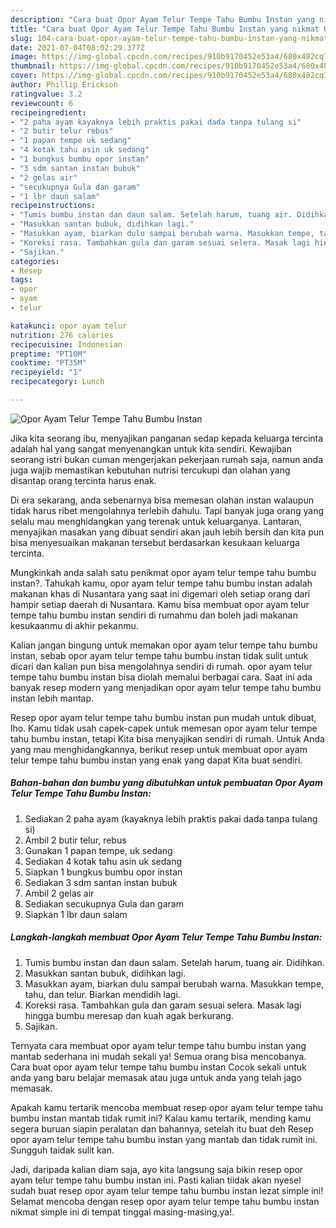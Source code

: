 ```yaml
---
description: "Cara buat Opor Ayam Telur Tempe Tahu Bumbu Instan yang nikmat Untuk Jualan"
title: "Cara buat Opor Ayam Telur Tempe Tahu Bumbu Instan yang nikmat Untuk Jualan"
slug: 104-cara-buat-opor-ayam-telur-tempe-tahu-bumbu-instan-yang-nikmat-untuk-jualan
date: 2021-07-04T08:02:29.377Z
image: https://img-global.cpcdn.com/recipes/910b9170452e53a4/680x482cq70/opor-ayam-telur-tempe-tahu-bumbu-instan-foto-resep-utama.jpg
thumbnail: https://img-global.cpcdn.com/recipes/910b9170452e53a4/680x482cq70/opor-ayam-telur-tempe-tahu-bumbu-instan-foto-resep-utama.jpg
cover: https://img-global.cpcdn.com/recipes/910b9170452e53a4/680x482cq70/opor-ayam-telur-tempe-tahu-bumbu-instan-foto-resep-utama.jpg
author: Phillip Erickson
ratingvalue: 3.2
reviewcount: 6
recipeingredient:
- "2 paha ayam kayaknya lebih praktis pakai dada tanpa tulang si"
- "2 butir telur rebus"
- "1 papan tempe uk sedang"
- "4 kotak tahu asin uk sedang"
- "1 bungkus bumbu opor instan"
- "3 sdm santan instan bubuk"
- "2 gelas air"
- "secukupnya Gula dan garam"
- "1 lbr daun salam"
recipeinstructions:
- "Tumis bumbu instan dan daun salam. Setelah harum, tuang air. Didihkan."
- "Masukkan santan bubuk, didihkan lagi."
- "Masukkan ayam, biarkan dulu sampai berubah warna. Masukkan tempe, tahu, dan telur. Biarkan mendidih lagi."
- "Koreksi rasa. Tambahkan gula dan garam sesuai selera. Masak lagi hingga bumbu meresap dan kuah agak berkurang."
- "Sajikan."
categories:
- Resep
tags:
- opor
- ayam
- telur

katakunci: opor ayam telur 
nutrition: 276 calories
recipecuisine: Indonesian
preptime: "PT10M"
cooktime: "PT35M"
recipeyield: "1"
recipecategory: Lunch

---
```



![Opor Ayam Telur Tempe Tahu Bumbu Instan](https://img-global.cpcdn.com/recipes/910b9170452e53a4/680x482cq70/opor-ayam-telur-tempe-tahu-bumbu-instan-foto-resep-utama.jpg)

Jika kita seorang ibu, menyajikan panganan sedap kepada keluarga tercinta adalah hal yang sangat menyenangkan untuk kita sendiri. Kewajiban seorang istri bukan cuman mengerjakan pekerjaan rumah saja, namun anda juga wajib memastikan kebutuhan nutrisi tercukupi dan olahan yang disantap orang tercinta harus enak.

Di era  sekarang, anda sebenarnya bisa memesan olahan instan walaupun tidak harus ribet mengolahnya terlebih dahulu. Tapi banyak juga orang yang selalu mau menghidangkan yang terenak untuk keluarganya. Lantaran, menyajikan masakan yang dibuat sendiri akan jauh lebih bersih dan kita pun bisa menyesuaikan makanan tersebut berdasarkan kesukaan keluarga tercinta. 



Mungkinkah anda salah satu penikmat opor ayam telur tempe tahu bumbu instan?. Tahukah kamu, opor ayam telur tempe tahu bumbu instan adalah makanan khas di Nusantara yang saat ini digemari oleh setiap orang dari hampir setiap daerah di Nusantara. Kamu bisa membuat opor ayam telur tempe tahu bumbu instan sendiri di rumahmu dan boleh jadi makanan kesukaanmu di akhir pekanmu.

Kalian jangan bingung untuk memakan opor ayam telur tempe tahu bumbu instan, sebab opor ayam telur tempe tahu bumbu instan tidak sulit untuk dicari dan kalian pun bisa mengolahnya sendiri di rumah. opor ayam telur tempe tahu bumbu instan bisa diolah memalui berbagai cara. Saat ini ada banyak resep modern yang menjadikan opor ayam telur tempe tahu bumbu instan lebih mantap.

Resep opor ayam telur tempe tahu bumbu instan pun mudah untuk dibuat, lho. Kamu tidak usah capek-capek untuk memesan opor ayam telur tempe tahu bumbu instan, tetapi Kita bisa menyajikan sendiri di rumah. Untuk Anda yang mau menghidangkannya, berikut resep untuk membuat opor ayam telur tempe tahu bumbu instan yang enak yang dapat Kita buat sendiri.

<!--inarticleads1-->

##### Bahan-bahan dan bumbu yang dibutuhkan untuk pembuatan Opor Ayam Telur Tempe Tahu Bumbu Instan:

1. Sediakan 2 paha ayam (kayaknya lebih praktis pakai dada tanpa tulang si)
1. Ambil 2 butir telur, rebus
1. Gunakan 1 papan tempe, uk sedang
1. Sediakan 4 kotak tahu asin uk sedang
1. Siapkan 1 bungkus bumbu opor instan
1. Sediakan 3 sdm santan instan bubuk
1. Ambil 2 gelas air
1. Sediakan secukupnya Gula dan garam
1. Siapkan 1 lbr daun salam




<!--inarticleads2-->

##### Langkah-langkah membuat Opor Ayam Telur Tempe Tahu Bumbu Instan:

1. Tumis bumbu instan dan daun salam. Setelah harum, tuang air. Didihkan.
1. Masukkan santan bubuk, didihkan lagi.
1. Masukkan ayam, biarkan dulu sampai berubah warna. Masukkan tempe, tahu, dan telur. Biarkan mendidih lagi.
1. Koreksi rasa. Tambahkan gula dan garam sesuai selera. Masak lagi hingga bumbu meresap dan kuah agak berkurang.
1. Sajikan.




Ternyata cara membuat opor ayam telur tempe tahu bumbu instan yang mantab sederhana ini mudah sekali ya! Semua orang bisa mencobanya. Cara buat opor ayam telur tempe tahu bumbu instan Cocok sekali untuk anda yang baru belajar memasak atau juga untuk anda yang telah jago memasak.

Apakah kamu tertarik mencoba membuat resep opor ayam telur tempe tahu bumbu instan mantab tidak rumit ini? Kalau kamu tertarik, mending kamu segera buruan siapin peralatan dan bahannya, setelah itu buat deh Resep opor ayam telur tempe tahu bumbu instan yang mantab dan tidak rumit ini. Sungguh taidak sulit kan. 

Jadi, daripada kalian diam saja, ayo kita langsung saja bikin resep opor ayam telur tempe tahu bumbu instan ini. Pasti kalian tiidak akan nyesel sudah buat resep opor ayam telur tempe tahu bumbu instan lezat simple ini! Selamat mencoba dengan resep opor ayam telur tempe tahu bumbu instan nikmat simple ini di tempat tinggal masing-masing,ya!.

